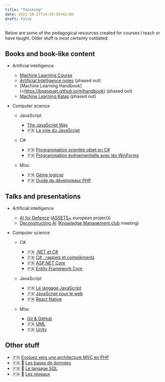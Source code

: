```yaml
---
title: "Teaching"
date: 2021-10-27T14:59:36+02:00
draft: false
---
```


Below are some of the pedagogical resources created for courses I teach or have taught. Older stuff is most certainly outdated.

## Books and book-like content

- Artificial intelligence

  - [Machine Learning Course](https://github.com/bpesquet/mlcourse)
  - [Artificial Intelligence notes](https://bpesquet.github.io/ainotes) (phased out)
  - [Machine Learning Handbook](<<https://bpesquet.github.io/mlhandbook>) (phased out)
  - [Machine Learning Katas](https://bpesquet.github.io/mlkatas) (phased out)

- Computer science

  - JavaScript
    - [The JavaScript Way](https://thejsway.net)
    - 🇫🇷 [La voie du JavaScript](https://github.com/thejsway/thejsway_fr)

  - C#
    - 🇫🇷 [Programmation orientée objet en C#](https://ensc.gitbook.io/programmation-objet-csharp/)
    - 🇫🇷 [Programmation évènementielle avec les WinForms](https://ensc.gitbook.io/programmation-evenementielle-winforms/)

  - Misc
    - 🇫🇷 [Génie logiciel](https://ensc.gitbook.io/genie-logiciel/)
    - 🇫🇷 [Guide du développeur PHP](https://bpesquet.gitbooks.io/guide-developpeur-php/)

## Talks and presentations

- Artificial intelligence
  - [AI for Defence](https://www.bpesquet.fr/slides/ai-for-defence/) ([ASSETS+](https://assets-plus.eu/) european project))
  - [Deconstructing AI](https://www.bpesquet.fr/slides/deconstructing-ai/) ([Knowledge Management club](https://www.clubgc-km.fr) meeting)

- Computer science

  - C#

    - 🇫🇷 [.NET et C#](https://www.bpesquet.fr/slides/dotnet-csharp/)
    - 🇫🇷 [C# : rappels et compléments](https://www.bpesquet.fr/slides/csharp/)
    - 🇫🇷 [ASP.NET Core](https://www.bpesquet.fr/slides/asp-net-core/)
    - 🇫🇷 [Entity Framework Core](https://www.bpesquet.fr/slides/efcore/)

  - JavaScript

    - 🇫🇷 [Le langage JavaScript](https://www.bpesquet.fr/slides/javascript/)
    - 🇫🇷 [JavaScript pour le web](https://www.bpesquet.fr/slides/javascript-web/)
    - 🇫🇷 [React Native](https://www.bpesquet.fr/slides/react-native/)

  - Misc

    - [Git & GitHub](https://www.bpesquet.fr/slides/git-github/)
    - 🇫🇷 [UML](https://www.bpesquet.fr/slides/uml/)
    - 🇫🇷 [Unity](https://www.bpesquet.fr/slides/unity/)
  
## Other stuff

- 🇫🇷 [Evoluez vers une architecture MVC en PHP](https://bpesquet.developpez.com/tutoriels/php/evoluer-architecture-mvc/)
- 🇫🇷 📄 [Les bases de données](/pub/cours_sgbd.zip)
- 🇫🇷 📄 [Le langage SQL](/pub/cours_sql.zip)
- 🇫🇷 📄 [Les réseaux](/pub/cours_reseaux.zip)
